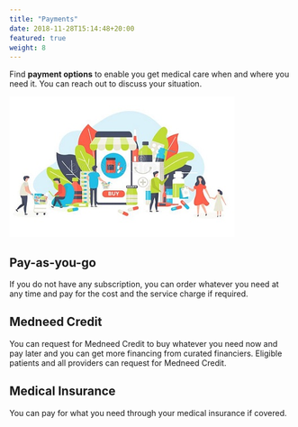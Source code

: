 ```yaml
---
title: "Payments"
date: 2018-11-28T15:14:48+20:00 
featured: true
weight: 8
---
```


Find **payment options** to enable you get medical care when and where you need it. You can reach out to discuss your situation.

![Some medicines](/images/illustrations/med-work.jpg)

## Pay-as-you-go 
If you do not have any subscription, you can order whatever you need at any time and pay for the cost and the service charge if required. 


## Medneed Credit 
You can request for Medneed Credit to buy whatever you need now and pay later and you can get more financing from curated financiers. Eligible patients and all providers can request for Medneed Credit.


## Medical Insurance
You can pay for what you need through your medical insurance if covered.
